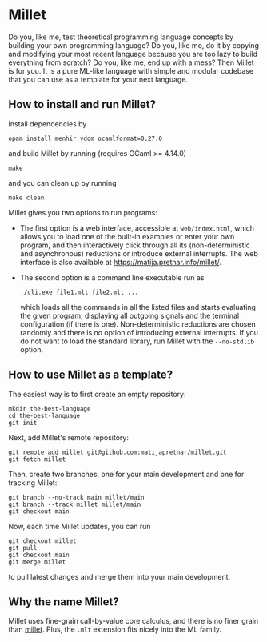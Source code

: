 # Millet

Do you, like me, test theoretical programming language concepts by building your own programming language? Do you, like me, do it by copying and modifying your most recent language because you are too lazy to build everything from scratch? Do you, like me, end up with a mess? Then Millet is for you. It is a pure ML-like language with simple and modular codebase that you can use as a template for your next language.

## How to install and run Millet?

Install dependencies by

    opam install menhir vdom ocamlformat=0.27.0

and build Millet by running (requires OCaml >= 4.14.0)

    make

and you can clean up by running

    make clean

Millet gives you two options to run programs:

- The first option is a web interface, accessible at `web/index.html`, which allows you to load one of the built-in examples or enter your own program, and then interactively click through all its (non-deterministic and asynchronous) reductions or introduce external interrupts. The web interface is also available at <https://matija.pretnar.info/millet/>.

- The second option is a command line executable run as

      ./cli.exe file1.mlt file2.mlt ...

  which loads all the commands in all the listed files and starts evaluating the given program, displaying all outgoing signals and the terminal configuration (if there is one). Non-deterministic reductions are chosen randomly and there is no option of introducing external interrupts. If you do not want to load the standard library, run Millet with the `--no-stdlib` option.

## How to use Millet as a template?

The easiest way is to first create an empty repository:

    mkdir the-best-language
    cd the-best-language
    git init

Next, add Millet's remote repository:

    git remote add millet git@github.com:matijapretnar/millet.git
    git fetch millet

Then, create two branches, one for your main development and one for tracking Millet:

    git branch --no-track main millet/main
    git branch --track millet millet/main
    git checkout main

Now, each time Millet updates, you can run

    git checkout millet
    git pull
    git checkout main
    git merge millet

to pull latest changes and merge them into your main development.

## Why the name Millet?

Millet uses fine-grain call-by-value core calculus, and there is no finer grain than [millet](https://en.wikipedia.org/wiki/Millet). Plus, the `.mlt` extension fits nicely into the ML family.
